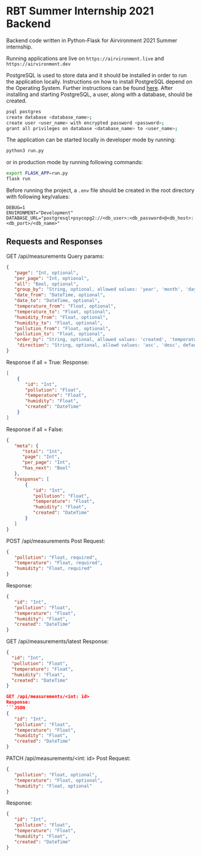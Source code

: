 # RBT Summer Internship 2021 Backend

Backend code written in Python-Flask for Airvironment 2021 Summer internship.

Running applications are live on
`https://airvironment.live` and `https://airvironment.dev`

PostgreSQL is used to store data and it should be installed in order to run
the application locally. Instructions on how to install PostgreSQL depend on
 the Operating System. Further instructions can be
found [here](https://www.postgresql.org/download/).
After installing and starting PostgreSQL, a user, along with a database,
should be created.
```bash
psql postgres
create database <database_name>;
create user <user_name> with encrypted password <password>;
grant all privileges on database <database_name> to <user_name>;
```

The application can be started locally in developer mode by running:

```bash
python3 run.py
```

or in production mode by running following commands:

```bash
export FLASK_APP=run.py
flask run
```

Before running the project, a `.env` file should be created in the root
directory with following key/values:

```
DEBUG=1
ENVIRONMENT="Development"
DATABASE_URL="postgresql+psycopg2://<db_user>:<db_password>@<db_host>:<db_port>/<db_name>"
```

## Requests and Responses
GET /api/measurements
Query params:
```JSON
{
   "page": "Int, optional",
   "per_page": "Int, optional",
   "all": "Bool, optional",
   "group_by": "String, optional, allowed values: 'year', 'month', 'day', 'hour', default: 'hour'",
   "date_from": "DateTime, optional",
   "date_to": "DateTime, optional",
   "temperature_from": "Float, optional",
   "temperature_to": "Float, optional",
   "humidity_from": "Float, optional",
   "humidity_to": "Float, optional",
   "pollution_from": "Float, optional",
   "pollution_to": "Float, optional",
   "order_by": "String, optional, allowed values: 'created', 'temperature', 'humidity', 'pollution', default: 'created'",
    "direction": "String, optional, allowd values: 'asc', 'desc', default: 'asc'"
}
```

Response if all = True:
Response:
```JSON
[
    {
       "id": "Int",
       "pollution": "Float",
       "temperature": "Float",
       "humidity": "Float",
       "created": "DateTime"
    }
]

```

Response if all = False:
```JSON
{
   "meta": {
      "total": "Int",
      "page": "Int",
      "per_page": "Int",
      "has_next": "Bool"
   },
   "response": [
       {
          "id": "Int",
          "pollution": "Float",
          "temperature": "Float",
          "humidity": "Float",
          "created": "DateTime"
       }
   ]
}
```

POST /api/measurements
Post Request:
```JSON
{
   "pollution": "Float, required",
   "temperature": "Float, required",
   "humidity": "Float, required"
}
```

Response:
```JSON
{
   "id": "Int",
   "pollution": "Float",
   "temperature": "Float",
   "humidity": "Float",
   "created": "DateTime"
}
```

GET /api/measurements/latest
Response:
```JSON
{
  "id": "Int",
  "pollution": "Float",
  "temperature": "Float",
  "humidity": "Float",
  "created": "DateTime"
}

GET /api/measurements/<int: id>
Response:
```JSON
{
   "id": "Int",
   "pollution": "Float",
   "temperature": "Float",
   "humidity": "Float",
   "created": "DateTime"
}
```

PATCH /api/measurements/<int: id>
Post Request:
```JSON
{
   "pollution": "Float, optional",
   "temperature": "Float, optional",
   "humidity": "Float, optional"
}
```

Response:
```JSON
{
   "id": "Int",
   "pollution": "Float",
   "temperature": "Float",
   "humidity": "Float",
   "created": "DateTime"
}
```
